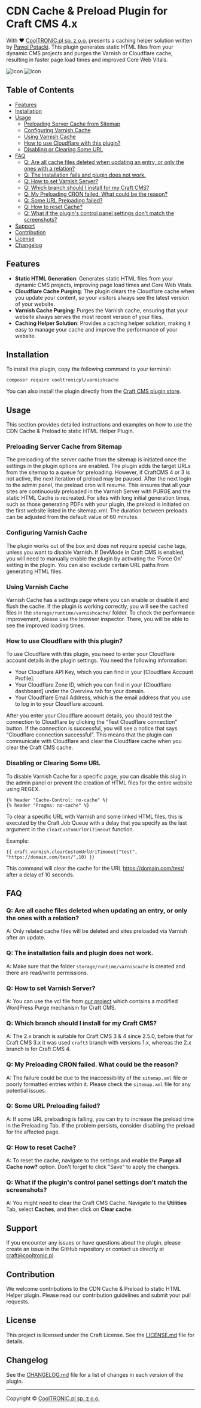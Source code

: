 # CDN Cache & Preload Plugin for Craft CMS 4.x

With ❤️ [CoolTRONIC.pl sp. z o.o.](https://cooltronic.pl) presents a caching helper solution written by [Pawel Potacki](https://potacki.com). This plugin generates static HTML files from your dynamic CMS projects and purges the Varnish or Cloudflare cache, resulting in faster page load times and improved Core Web Vitals.

![Icon](resources/black.png#gh-light-mode-only)
![Icon](resources/white.png#gh-dark-mode-only)

## Table of Contents

- [Features](#features)
- [Installation](#installation)
- [Usage](#usage)
  - [Preloading Server Cache from Sitemap](#preloading-server-cache-from-sitemap)
  - [Configuring Varnish Cache](#configuring-varnish-cache)
  - [Using Varnish Cache](#using-varnish-cache)
  - [How to use Cloudflare with this plugin?](#how-to-use-cloudflare-with-this-plugin)
  - [Disabling or Clearing Some URL](#disabling-or-clearing-some-url)
- [FAQ](#faq)
  - [Q: Are all cache files deleted when updating an entry, or only the ones with a relation?](#q-are-all-cache-files-deleted-when-updating-an-entry-or-only-the-ones-with-a-relation)
  - [Q: The installation fails and plugin does not work.](#q-the-installation-fails-and-plugin-does-not-work)
  - [Q: How to set Varnish Server?](#q-how-to-set-varnish-server)
  - [Q: Which branch should I install for my Craft CMS?](#q-which-branch-should-i-install-for-my-craft-cms)
  - [Q: My Preloading CRON failed. What could be the reason?](#q-my-preloading-cron-failed-what-could-be-the-reason)
  - [Q: Some URL Preloading failed?](#q-some-url-preloading-failed)
  - [Q: How to reset Cache?](#q-how-to-reset-cache)
  - [Q: What if the plugin's control panel settings don't match the screenshots?](#q-what-if-the-plugins-control-panel-settings-dont-match-the-screenshots)
- [Support](#support)
- [Contribution](#contribution)
- [License](#license)
- [Changelog](#changelog)

## Features

- **Static HTML Generation**: Generates static HTML files from your dynamic CMS projects, improving page load times and Core Web Vitals.
- **Cloudflare Cache Purging**: The plugin clears the Cloudflare cache when you update your content, so your visitors always see the latest version of your website.
- **Varnish Cache Purging**: Purges the Varnish cache, ensuring that your website always serves the most recent version of your files.
- **Caching Helper Solution**: Provides a caching helper solution, making it easy to manage your cache and improve the performance of your website.

## Installation

To install this plugin, copy the following command to your terminal:

```
composer require cooltronicpl/varnishcache
```

You can also install the plugin directly from the [Craft CMS plugin store](https://plugins.craftcms.com/varnishcache/).

## Usage

This section provides detailed instructions and examples on how to use the CDN Cache & Preload to static HTML Helper Plugin.

### Preloading Server Cache from Sitemap

The preloading of the server cache from the sitemap is initiated once the settings in the plugin options are enabled. The plugin adds the target URLs from the sitemap to a queue for preloading. However, if CraftCMS 4 or 3 is not active, the next iteration of preload may be paused. After the next login to the admin panel, the preload cron will resume. This ensures that all your sites are continuously preloaded in the Varnish Server with PURGE and the static HTML Cache is recreated. For sites with long initial generation times, such as those generating PDFs with your plugin, the preload is initiated on the first website listed in the sitemap.xml. The duration between preloads can be adjusted from the default value of 60 minutes.

### Configuring Varnish Cache

The plugin works out of the box and does not require special cache tags, unless you want to disable Varnish. If DevMode in Craft CMS is enabled, you will need to manually enable the plugin by activating the 'Force On' setting in the plugin. You can also exclude certain URL paths from generating HTML files.

### Using Varnish Cache

Varnish Cache has a settings page where you can enable or disable it and flush the cache. If the plugin is working correctly, you will see the cached files in the `storage/runtime/varnishcache/` folder. To check the performance improvement, please use the browser inspector. There, you will be able to see the improved loading times.

### How to use Cloudflare with this plugin?

To use Cloudflare with this plugin, you need to enter your Cloudflare account details in the plugin settings. You need the following information:

- Your Cloudflare API Key, which you can find in your [Cloudflare Account Profile].
- Your Cloudflare Zone ID, which you can find in your [Cloudflare dashboard] under the Overview tab for your domain.
- Your Cloudflare Email Address, which is the email address that you use to log in to your Cloudflare account.

After you enter your Cloudflare account details, you should test the connection to Cloudflare by clicking the “Test Cloudflare connection” button. If the connection is successful, you will see a notice that says “Cloudflare connection successful”. This means that the plugin can communicate with Cloudflare and clear the Cloudflare cache when you clear the Craft CMS cache.

### Disabling or Clearing Some URL

To disable Varnish Cache for a specific page, you can disable this slug in the admin panel or prevent the creation of HTML files for the entire website using REGEX.

```
{% header "Cache-Control: no-cache" %}
{% header "Pragma: no-cache" %}
```

To clear a specific URL with Varnish and some linked HTML files, this is executed by the Craft Job Queue with a delay that you specify as the last argument in the `clearCustomUrlUriTimeout` function.

Example:

```
{{ craft.varnish.clearCustomUrlUriTimeout("test", "https://domain.com/test/",10) }}
```

This command will clear the cache for the URL https://domain.com/test/ after a delay of 10 seconds.

## FAQ

### Q: Are all cache files deleted when updating an entry, or only the ones with a relation?

A: Only related cache files will be deleted and sites preloaded via Varnish after an update.

### Q: The installation fails and plugin does not work.

A: Make sure that the folder `storage/runtime/varniscache` is created and there are read/write permissions.

### Q: How to set Varnish Server?

A: You can use the vcl file from [our project](https://github.com/cooltronicpl/-ispconfig3-varnish/blob/master/etc/varnish/default.vcl) which contains a modified WordPress Purge mechanism for Craft CMS.

### Q: Which branch should I install for my Craft CMS?

A: The 2.x branch is suitable for Craft CMS 3 & 4 since 2.5.0, before that for Craft CMS 3.x it was used `craft3` branch with versions 1.x, whereas the 2.x branch is for Craft CMS 4.

### Q: My Preloading CRON failed. What could be the reason?

A: The failure could be due to the inaccessibility of the `sitemap.xml` file or poorly formatted entries within it. Please check the `sitemap.xml` file for any potential issues.

### Q: Some URL Preloading failed?

A: If some URL preloading is failing, you can try to increase the preload time in the Preloading Tab. If the problem persists, consider disabling the preload for the affected page.

### Q: How to reset Cache?

A: To reset the cache, navigate to the settings and enable the **Purge all Cache now?** option. Don't forget to click "Save" to apply the changes.

### Q: What if the plugin's control panel settings don't match the screenshots?

A: You might need to clear the Craft CMS Cache. Navigate to the **Utilities** Tab, select **Caches**, and then click on **Clear cache**.

## Support

If you encounter any issues or have questions about the plugin, please create an issue in the GitHub repository or contact us directly at craft@cooltronic.pl.

## Contribution

We welcome contributions to the CDN Cache & Preload to static HTML Helper plugin. Please read our contribution guidelines and submit your pull requests.

## License

This project is licensed under the Craft License. See the [LICENSE.md](https://github.com/cooltronicpl/varnishcache/LICENSE.md) file for details.

## Changelog

See the [CHANGELOG.md](https://github.com/cooltronicpl/varnishcache/blob/master/CHANGELOG.md) file for a list of changes in each version of the plugin.

---

Copyright © [CoolTRONIC.pl sp. z o.o.](https://cooltronic.pl)
